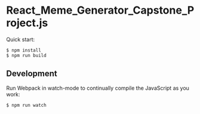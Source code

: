 # React_Meme_Generator_Capstone_Project.js

Quick start:

```
$ npm install
$ npm run build
````

## Development

Run Webpack in watch-mode to continually compile the JavaScript as you work:

```
$ npm run watch
```
